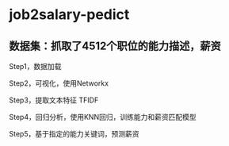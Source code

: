 # job2salary-pedict

## 数据集：抓取了4512个职位的能力描述，薪资
Step1，数据加载

Step2，可视化，使用Networkx

Step3，提取文本特征 TFIDF

Step4，回归分析，使用KNN回归，训练能力和薪资匹配模型

Step5，基于指定的能力关键词，预测薪资
